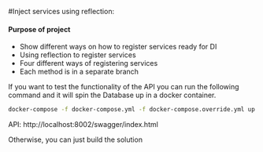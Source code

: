 #Inject services using reflection:
#### Purpose of project
- Show different ways on how to register services ready for DI
- Using reflection to register services
- Four different ways of registering services
- Each method is in a separate branch

If you want to test the functionality of the API you can run the following command and it will spin the Database up in a docker container.
```bash
docker-compose -f docker-compose.yml -f docker-compose.override.yml up -d
```

API: http://localhost:8002/swagger/index.html

Otherwise, you can just build the solution